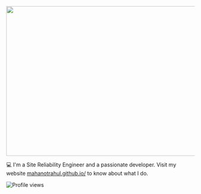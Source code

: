 <div align="center">
	<img src="https://raw.githubusercontent.com/mahanotrahul/mahanotrahul/master/img/header.svg" width="800" height="400">
	<br>
</div>

💻 I'm a Site Reliability Engineer and a passionate developer.
Visit my website [mahanotrahul.github.io/](https://mahanotrahul.github.io/) to know about what I do.

<p align="left">
  <img src="https://komarev.com/ghpvc/?username=mahanotrahul" alt="Profile views" />
</p>
